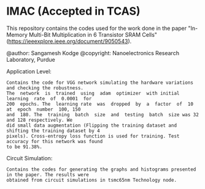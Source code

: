 # IMAC (Accepted in TCAS)

This repository contains the codes used for the work done in the paper "In-Memory Multi-Bit Multiplication in 6 Transistor SRAM Cells" (https://ieeexplore.ieee.org/document/9050543). 

@author: Sangamesh Kodge
@copyright: Nanoelectronics Research Laboratory, Purdue

Application Level:

    Contains the code for VGG network simulating the hardware variations and checking the robustness. 
    The  network  is  trained  using  adam  optimizer  with initial  learning  rate  of  0.0001  for  
    200  epochs. The  learning rate  was  dropped  by  a  factor  of  10  at  epoch  number  100, 150  
    and  180. The  training  batch  size  and  testing  batch  size was 32 and 128 respectively. We 
    did small data augmentation (Flipping the training dataset and shifting the training dataset by 4 
    pixels). Cross-entropy loss function is used for training. Test accuracy for this network was found 
    to be 91.38%.

Circuit Simulation:

    Contains the codes for generating the graphs and histograms presented in the paper. The results were
    obtained from circuit simulations in tsmc65nm Technology node.

